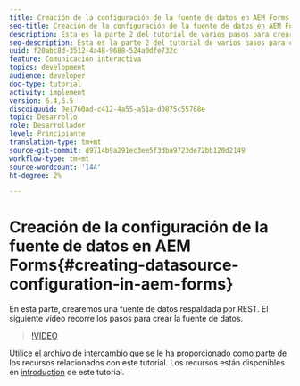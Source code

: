 ```yaml
---
title: Creación de la configuración de la fuente de datos en AEM Forms
seo-title: Creación de la configuración de la fuente de datos en AEM Forms
description: Esta es la parte 2 del tutorial de varios pasos para crear su primer documento interactivo de comunicaciones. En esta parte, crearemos una fuente de datos respaldada por REST.  El siguiente vídeo recorre los pasos para crear la fuente de datos.
seo-description: Esta es la parte 2 del tutorial de varios pasos para crear su primer documento interactivo de comunicaciones. En esta parte, crearemos una fuente de datos respaldada por REST.  El siguiente vídeo recorre los pasos para crear la fuente de datos.
uuid: f20abc8d-3512-4a48-9688-524a0dfe732c
feature: Comunicación interactiva
topics: development
audience: developer
doc-type: tutorial
activity: implement
version: 6.4,6.5
discoiquuid: 0e1760ad-c412-4a55-a51a-d0875c55768e
topic: Desarrollo
role: Desarrollador
level: Principiante
translation-type: tm+mt
source-git-commit: d9714b9a291ec3ee5f3dba9723de72bb120d2149
workflow-type: tm+mt
source-wordcount: '144'
ht-degree: 2%

---
```



# Creación de la configuración de la fuente de datos en AEM Forms{#creating-datasource-configuration-in-aem-forms}

En esta parte, crearemos una fuente de datos respaldada por REST.  El siguiente vídeo recorre los pasos para crear la fuente de datos.

>[!VIDEO](https://video.tv.adobe.com/v/22344/?quality=9&learn=on)

Utilice el archivo de intercambio que se le ha proporcionado como parte de los recursos relacionados con este tutorial. Los recursos están disponibles en [introduction](introduction.md) de este tutorial.
